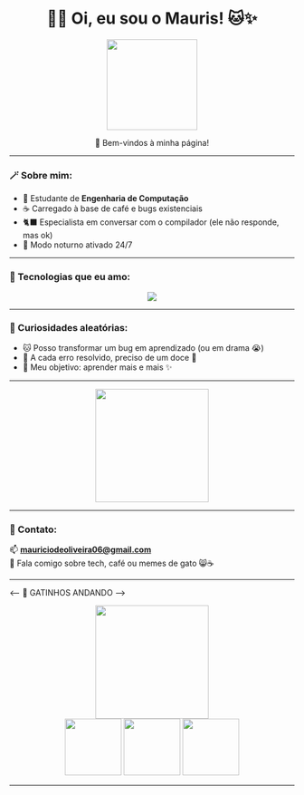 <h1 align="center">
  💜🌸 Oi, eu sou o Mauris! 🐱✨  
</h1>

<p align="center">
  <img src="https://media.giphy.com/media/JIX9t2j0ZTN9S/giphy.gif" width="160" />
</p>

<p align="center">
  🌷 Bem-vindos à minha página!
</p>

---

### 🪄 Sobre mim:
- 🧠 Estudante de **Engenharia de Computação**
- ☕ Carregado à base de café e bugs existenciais
- 🐈‍⬛ Especialista em conversar com o compilador (ele não responde, mas ok)
- 🌙 Modo noturno ativado 24/7

---

### 💜 Tecnologias que eu amo:
<p align="center">
  <img src="https://skillicons.dev/icons?i=c,python,arduino,linux,vscode,git&theme=light" />
</p>

---

### 🐾 Curiosidades aleatórias:
- 🐱 Posso transformar um bug em aprendizado (ou em drama 😭)    
- 🍪 A cada erro resolvido, preciso de um doce 🍪  
- 💫 Meu objetivo: aprender mais e mais ✨  

---

<p align="center">
  <img src="https://media.giphy.com/media/gU25raLP4pUu4/giphy.gif" width="200" />
</p>

---

### 💌 Contato:
📫 **mauriciodeoliveira06@gmail.com**  
💬 Fala comigo sobre tech, café ou memes de gato 😸☕  

---

<-- 🐾 GATINHOS ANDANDO  -->
<p align="center">
  <img src="https://media.giphy.com/media/gU25raLP4pUu4/giphy.gif" width="200" /><br>
  <img src="https://media.giphy.com/media/l0MYB8Ory7Hqefo9a/giphy.gif" width="100" />
  <img src="https://media.giphy.com/media/MDJ9IbxxvDUQM/giphy.gif" width="100" />
  <img src="https://media.giphy.com/media/l0MYB8Ory7Hqefo9a/giphy.gif" width="100" />
</p>

---

